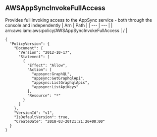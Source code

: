 
## AWSAppSyncInvokeFullAccess
Provides full invoking access to the AppSync service - both through the console and independently
| Arn | Path |
| --- | --- |
| arn:aws:iam::aws:policy/AWSAppSyncInvokeFullAccess | / |
```
{
  "PolicyVersion": {
    "Document": {
      "Version": "2012-10-17",
      "Statement": [
        {
          "Effect": "Allow",
          "Action": [
            "appsync:GraphQL",
            "appsync:GetGraphqlApi",
            "appsync:ListGraphqlApis",
            "appsync:ListApiKeys"
          ],
          "Resource": "*"
        }
      ]
    },
    "VersionId": "v1",
    "IsDefaultVersion": true,
    "CreateDate": "2018-03-20T21:21:20+00:00"
  }
}
```
